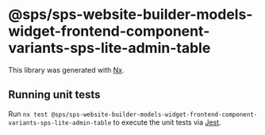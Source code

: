 # @sps/sps-website-builder-models-widget-frontend-component-variants-sps-lite-admin-table

This library was generated with [Nx](https://nx.dev).

## Running unit tests

Run `nx test @sps/sps-website-builder-models-widget-frontend-component-variants-sps-lite-admin-table` to execute the unit tests via [Jest](https://jestjs.io).
